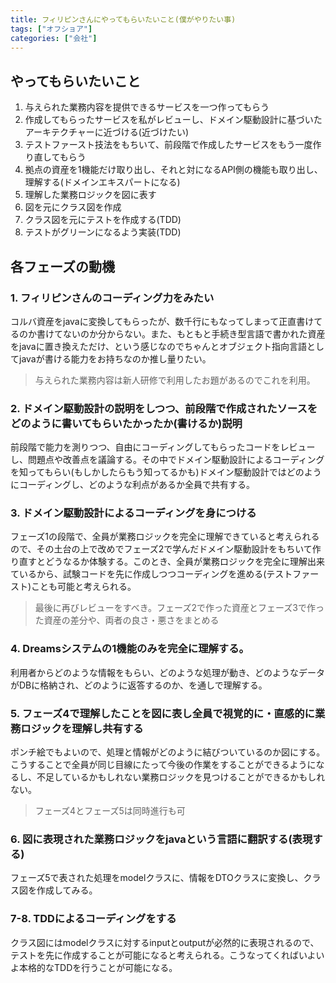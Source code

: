 ```yaml
---
title: フィリピンさんにやってもらいたいこと(僕がやりたい事)
tags: ["オフショア"]
categories: ["会社"]
---
```


## やってもらいたいこと
1. 与えられた業務内容を提供できるサービスを一つ作ってもらう
2. 作成してもらったサービスを私がレビューし、ドメイン駆動設計に基づいたアーキテクチャーに近づける(近づけたい)
3. テストファースト技法をもちいて、前段階で作成したサービスをもう一度作り直してもらう
4. 拠点の資産を1機能だけ取り出し、それと対になるAPI側の機能も取り出し、理解する(ドメインエキスパートになる)
5. 理解した業務ロジックを図に表す
6. 図を元にクラス図を作成
7. クラス図を元にテストを作成する(TDD)
8. テストがグリーンになるよう実装(TDD)

## 各フェーズの動機
### 1. フィリピンさんのコーディング力をみたい

コルバ資産をjavaに変換してもらったが、数千行にもなってしまって正直書けてるのか書けてないのか分からない。また、もともと手続き型言語で書かれた資産をjavaに置き換えただけ、という感じなのでちゃんとオブジェクト指向言語としてjavaが書ける能力をお持ちなのか推し量りたい。

>与えられた業務内容は新人研修で利用したお題があるのでこれを利用。

### 2. ドメイン駆動設計の説明をしつつ、前段階で作成されたソースをどのように書いてもらいたかったか(書けるか)説明

前段階で能力を測りつつ、自由にコーディングしてもらったコードをレビューし、問題点や改善点を議論する。その中でドメイン駆動設計によるコーディングを知ってもらい(もしかしたらもう知ってるかも)ドメイン駆動設計ではどのようにコーディングし、どのような利点があるか全員で共有する。

### 3. ドメイン駆動設計によるコーディングを身につける

フェーズ1の段階で、全員が業務ロジックを完全に理解できていると考えられるので、その土台の上で改めでフェーズ2で学んだドメイン駆動設計をもちいて作り直すとどうなるか体験する。このとき、全員が業務ロジックを完全に理解出来ているから、試験コードを先に作成しつつコーディングを進める(テストファースト)ことも可能と考えられる。

>最後に再びレビューをすべき。フェーズ2で作った資産とフェーズ3で作った資産の差分や、両者の良さ・悪さをまとめる

### 4. Dreamsシステムの1機能のみを完全に理解する。

利用者からどのような情報をもらい、どのような処理が動き、どのようなデータがDBに格納され、どのように返答するのか、を通しで理解する。

### 5. フェーズ4で理解したことを図に表し全員で視覚的に・直感的に業務ロジックを理解し共有する

ポンチ絵でもよいので、処理と情報がどのように結びついているのか図にする。こうすることで全員が同じ目線にたって今後の作業をすることができるようになるし、不足しているかもしれない業務ロジックを見つけることができるかもしれない。

>フェーズ4とフェーズ5は同時進行も可

### 6. 図に表現された業務ロジックをjavaという言語に翻訳する(表現する)

フェーズ5で表された処理をmodelクラスに、情報をDTOクラスに変換し、クラス図を作成してみる。

### 7-8. TDDによるコーディングをする

クラス図にはmodelクラスに対するinputとoutputが必然的に表現されるので、テストを先に作成することが可能になると考えられる。こうなってくればいよいよ本格的なTDDを行うことが可能になる。




